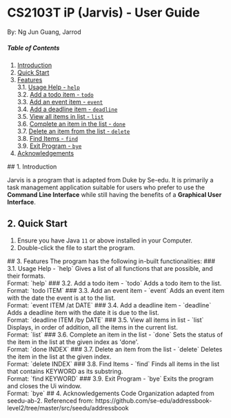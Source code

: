 # CS2103T iP (Jarvis) - User Guide
By: Ng Jun Guang, Jarrod

##### Table of Contents
1. [Introduction](#intro)  
2. [Quick Start](#quickstart)    
3. [Features](#features)  
    3.1. [Usage Help - `help`](#help)  
    3.2. [Add a todo item - `todo`](#todo)  
    3.3. [Add an event item - `event`](#event)  
    3.4. [Add a deadline item - `deadline`](#deadline)  
    3.5. [View all items in list - `list`](#list)  
    3.6. [Complete an item in the list - `done`](#done)  
    3.7. [Delete an item from the list - `delete`](#delete)  
    3.8. [Find Items - `find`](#find)  
    3.9. [Exit Program - `bye`](#bye)  
4. [Acknowledgements](#acknowledgements) 
<a name="intro"/>
## 1. Introduction

Jarvis is a program that is adapted from Duke by Se-edu. It is primarily a task management application suitable for users
who prefer to use the **Command Line Interface** while still having the benefits of a 
**Graphical User Interface**.
<a name="quickstart"/>
## 2. Quick Start
1. Ensure you have Java `11` or above installed in your Computer.
2. Double-click the file to start the program.  
<a name="features"/>
## 3. Features
The program has the following in-built functionalities:
<a name="help"/>
### 3.1. Usage Help - `help`
Gives a list of all functions that are possible, and their formats.
<br/>Format: `help`
<a name="todo"/>
### 3.2. Add a todo item - `todo`
Adds a todo item to the list.
<br/>Format: `todo ITEM`
<a name="event"/>
### 3.3. Add an event item - `event`
Adds an event item with the date the event is at to the list.
<br/>Format: `event ITEM /at DATE`
<a name="deadline"/>
### 3.4. Add a deadline item - `deadline`
Adds a deadline item with the date it is due to the list.
<br/>Format: `deadline ITEM /by DATE`
<a name="list"/>
### 3.5. View all items in list - `list`
Displays, in order of addition, all the items in the current list.
<br/>Format: `list`
<a name="done"/>
### 3.6. Complete an item in the list - `done`
Sets the status of the item in the list at the given index as 'done'.
<br/>Format: `done INDEX`
<a name="delete"/>
### 3.7. Delete an item from the list - `delete`
Deletes the item in the list at the given index.
<br/>Format: `delete INDEX`
<a name="find"/>
### 3.8. Find Items - `find`
Finds all items in the list that contains KEYWORD as its substring.
<br/>Format: `find KEYWORD`
<a name="bye"/>
### 3.9. Exit Program - `bye`
Exits the program and closes the Ui window.
<br/>Format: `bye`
<a name="acknowledgements"/>
## 4. Acknowledgements
Code Organization adapted from seedu-ab-2.  
Referenced from: https://github.com/se-edu/addressbook-level2/tree/master/src/seedu/addressbook

